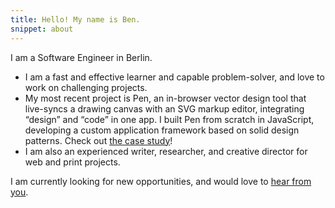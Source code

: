 ```yaml
---
title: Hello! My name is Ben.
snippet: about
---
```


I am a Software Engineer in Berlin.

- I am a fast and effective learner and capable problem-solver, and love to work on challenging projects.
- My most recent project is Pen, an in-browser vector design tool that live-syncs a drawing canvas with an SVG markup editor, integrating “design” and “code” in one app. I built Pen from scratch in JavaScript, developing a custom application framework based on solid design patterns. Check out [the case study][1]! 
- I am also an experienced writer, researcher, and creative director for web and print projects. 

I am currently looking for new opportunities, and would love to [hear from you][2].

[1]:	/2019/10/01/pen/
[2]:	mailto:ben@rodenhaeuser.de